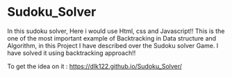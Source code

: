 # Sudoku_Solver

In this sudoku solver, Here i would use Html, css and Javascript!! This is the one of the most important example of Backtracking in Data structure and Algorithm, in this Project I have described over the Sudoku solver Game. I have solved it using backtracking approach!!


To get the idea on it :  https://dlk122.github.io/Sudoku_Solver/

